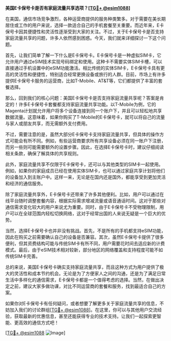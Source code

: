 **美国E卡保号卡是否有家庭流量共享选项？[[TG💪+ @esim1088](https://t.me/s/esim1088)]**

在美国，通信市场竞争激烈，各种运营商提供的服务种类繁多。对于需要在美长期居住或工作的用户来说，选择一款适合自己的手机套餐至关重要。而近年来，E卡保号卡因其便捷性和灵活性逐渐受到大家的关注。不过，关于E卡保号卡是否支持家庭流量共享的问题，许多人依然感到困惑。今天，我们就来详细探讨一下这个问题。

首先，让我们简单了解一下什么是E卡保号卡。E卡保号卡是一种虚拟SIM卡，它允许用户通过eSIM技术实现号码绑定和使用。这种卡不需要实体SIM卡槽，可以直接通过手机设置中的eSIM功能激活。相比传统的实体SIM卡，E卡保号卡具有更高的灵活性和便捷性，特别适合经常更换设备或旅行的人群。目前，市场上有许多提供E卡保号卡服务的运营商，比如T-Mobile、AT&T等，它们都提供了丰富的套餐选择。

那么，回到我们的核心问题：美国E卡保号卡是否支持家庭流量共享呢？答案是肯定的！许多E卡保号卡套餐都支持家庭流量共享功能。以T-Mobile为例，它的Magenta计划就允许用户将多个设备连接到同一个账户下，并且可以轻松地共享数据流量。这意味着，如果你购买了T-Mobile的E卡保号卡，就可以将自己的流量与家人或朋友共享，而无需额外支付费用。

不过，需要注意的是，虽然大部分E卡保号卡支持家庭流量共享，但具体的操作方式可能会有所不同。例如，有些运营商要求所有共享设备必须在同一账户下注册，而另一些则可能需要额外的设置步骤。因此，在选择E卡保号卡时，建议仔细阅读相关条款，确保了解具体的共享规则。

此外，家庭流量共享不仅限于E卡保号卡，还可以与其他类型的SIM卡一起使用。例如，如果你的家庭成员已经在使用实体SIM卡，也可以通过家庭共享计划将他们的设备加入到主账户中。这样一来，无论是在国内还是国外，都能享受到更加灵活和经济的通信服务。

除了家庭流量共享外，E卡保号卡还带来了许多其他便利。比如，用户可以通过在线平台随时调整套餐内容，根据实际需求增减流量或语音通话时间。这对于那些对通信需求变化较大的用户来说尤为重要。同时，由于E卡保号卡不受物理限制，用户可以在全球范围内轻松切换网络，这对于经常出国的人来说无疑是一个巨大的优势。

当然，选择E卡保号卡也并非没有挑战。首先，不是所有的手机都支持eSIM功能，因此在购买之前需要确认自己的设备是否兼容。其次，虽然E卡保号卡提供了很多便利，但其资费结构可能与传统SIM卡有所不同，用户需要花时间去适应新的计费模式。最后，由于eSIM技术相对较新，部分地区的网络覆盖和支持程度可能不如传统SIM卡完善。

总的来说，美国E卡保号卡确实支持家庭流量共享，而且这种方式为用户提供了极大的灵活性和成本节约机会。无论是为了方便家人之间的沟通，还是为了满足日常生活中多样化的通信需求，E卡保号卡都是一个值得考虑的选择。当然，在做出决定之前，建议大家多做功课，对比不同运营商的套餐和服务，找到最适合自己的方案。

如果你对E卡保号卡有任何疑问，或者想要了解更多关于家庭流量共享的信息，不妨加入我们的讨论群组[[TG💪+ @esim1088](https://t.me/s/esim1088)]。在这里，你可以与其他用户交流经验，获取最新的优惠信息，甚至还能获得专业的技术支持。让我们一起探索更智能、更高效的通信方式吧！

[[TG💪+ @esim1088](https://t.me/s/esim1088) ![Image](https://i.postimg.cc/4NQfJmqS/Snipaste-2025-05-13-00-14-12.png)]